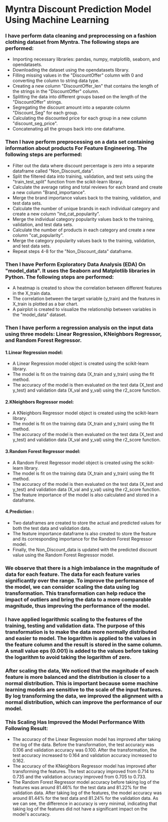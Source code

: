 # Myntra Discount Prediction Model Using Machine Learning

### I have perform data cleaning and preprocessing on a fashion clothing dataset from Myntra. The following steps are performed:

- Importing necessary libraries: pandas, numpy, matplotlib, seaborn, and opendatasets.
- Downloading the dataset using the opendatasets library.
- Filling missing values in the "DiscountOffer" column with 0 and converting the column to string data type.
- Creating a new column "DiscountOffer_len" that contains the length of the strings in the "DiscountOffer" column.
- Splitting the data into different groups based on the length of the "DiscountOffer" strings.
- Segregating the discount amount into a separate column "Discount_Seg" for each group.
- Calculating the discounted price for each group in a new column "discount_seg_price".
- Concatenating all the groups back into one dataframe.

### Then I have perform preprocessing on a data set containing information about products For Feature Engineering. The following steps are performed:

- Filter out the data where discount percentage is zero into a separate dataframe called "Non_Discount_data".
- Split the filtered data into training, validation, and test sets using the "train_test_split" function from the scikit-learn library.
- Calculate the average rating and total reviews for each brand and create a new column "Brand_importance".
- Merge the brand importance values back to the training, validation, and test data sets.
- Calculate the number of unique brands in each individual category and create a new column "ind_cat_popularity".
- Merge the individual category popularity values back to the training, validation, and test data sets.
- Calculate the number of products in each category and create a new column "cat_popularity".
- Merge the category popularity values back to the training, validation, and test data sets.
- Repeat steps 4-8 for the "Non_Discount_data" dataframe.

### Then I have Perform Exploratory Data Analysis (EDA) On "model_data". It uses the Seaborn and Matplotlib libraries in Python. The following steps are performed:

- A heatmap is created to show the correlation between different features in the X_train data.
- The correlation between the target variable (y_train) and the features in X_train is plotted as a bar chart.
- A pairplot is created to visualize the relationship between variables in the "model_data" dataset.

### Then I have perform a regression analysis on the input data using three models: Linear Regression, KNeighbors Regressor, and Random Forest Regressor.

#### 1.Linear Regression model:

- A Linear Regression model object is created using the scikit-learn library.
- The model is fit on the training data (X_train and y_train) using the fit method.
- The accuracy of the model is then evaluated on the test data (X_test and y_test) and validation data (X_val and y_val) using the r2_score function.

#### 2.KNeighbors Regressor model:

- A KNeighbors Regressor model object is created using the scikit-learn library.
- The model is fit on the training data (X_train and y_train) using the fit method.
- The accuracy of the model is then evaluated on the test data (X_test and y_test) and validation data (X_val and y_val) using the r2_score function.

#### 3.Random Forest Regressor model:

- A Random Forest Regressor model object is created using the scikit-learn library.
- The model is fit on the training data (X_train and y_train) using the fit method.
- The accuracy of the model is then evaluated on the test data (X_test and y_test) and validation data (X_val and y_val) using the r2_score function.
- The feature importance of the model is also calculated and stored in a dataframe.

#### 4.Prediction :

- Two dataframes are created to store the actual and predicted values for both the test data and validation data.
- The feature importance dataframe is also created to store the feature and its corresponding importance for the Random Forest Regressor model.
- Finally, the Non_Discount_data is updated with the predicted discount value using the Random Forest Regressor model.

### We observe that there is a high imbalance in the magnitude of data for each feature. The data for each feature varies significantly over the range. To improve the performance of the model, we can consider scaling the data using log transformation. This transformation can help reduce the impact of outliers and bring the data to a more comparable magnitude, thus improving the performance of the model.

### I have applied logarithmic scaling to the features of the training, testing and validation data. The purpose of this transformation is to make the data more normally distributed and easier to model. The logarithm is applied to the values in the feature column and the result is stored in the same column. A small value eps (0.001) is added to the values before taking the logarithm to avoid taking the logarithm of zero.

### After scaling the data, We noticed that the magnitude of each feature is more balanced and the distribution is closer to a normal distribution. This is important because some machine learning models are sensitive to the scale of the input features. By log transforming the data, we improved the alignment with a normal distribution, which can improve the performance of our model.

### This Scaling Has Improved the Model Performance With Following Result:
- The accuracy of the Linear Regression model has improved after taking the log of the data. Before the transformation, the test accuracy was 0.106 and validation accuracy was 0.100. After the transformation, the test accuracy increased to 0.164 and validation accuracy increased to 0.162.
- The accuracy of the KNeighbors Regressor model has improved after transforming the features. The test accuracy improved from 0.714 to 0.735 and the validation accuracy improved from 0.705 to 0.733.
- The Random Forest Regressor model accuracy before taking log of the features was around 81.46% for the test data and 81.22% for the validation data. After taking log of the features, the model accuracy was around 81.44% for the test data and 81.24% for the validation data. As we can see, the difference in accuracy is very minimal, indicating that taking log of the features did not have a significant impact on the model's accuracy.
